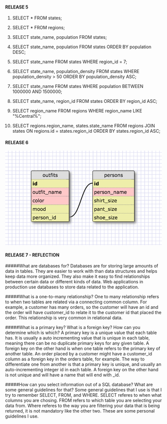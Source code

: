#### RELEASE 5

1. SELECT * FROM states;
2. SELECT * FROM regions;
3. SELECT state_name, population FROM states;
4. SELECT state_name, population FROM states ORDER BY population DESC;
5. SELECT state_name FROM states WHERE region_id = 7; 

6. SELECT state_name, population_density 
   FROM states 
   WHERE population_density > 50 
   ORDER BY population_density ASC;

7. SELECT state_name 
   FROM states 
   WHERE population 
   BETWEEN 1000000 AND 1500000;

8. SELECT state_name, region_id 
   FROM states 
   ORDER BY region_id ASC;

9. SELECT region_name 
   FROM regions 
   WHERE region_name 
   LIKE "%Central%";

10. SELECT regions.region_name, states.state_name 
    FROM regions 
    JOIN states ON regions.id = states.region_id 
    ORDER BY states.region_id ASC;

#### RELEASE 6

![Cher's Schema](https://github.com/malamin92/phase-0/blob/master/week-8/database-intro/chers_schema.png)

#### RELEASE 7 - REFLECTION

#####What are databases for?
Databases are for storing large amounts of data in tables. They are easier to work with than
data structures and helps keep data more organized. They also make it easy to find relationships
between certain data or different kinds of data. Web applications in production use databases to
store data related to the application.

#####What is a one-to-many relationship?
One to many relationship refers to when two tables are related via a connecting common column. For 
example, a customer has many orders, so the customer will have an id and the order will have customer_id
to relate it to the customer id that placed the order. This relationship is very common in relational
data.


#####What is a primary key? What is a foreign key? How can you determine which is which?
A primary key is a unique value that each table has. It is usually a auto incrementing value
that is unique in each table, meaning there can be no duplicate primary keys for any given table.
A foreign key on the other hand is when one table refers to the primary key of another table. An order
placed by a customer might have a customer_id column as a foreign key in the orders table, for example.
The way to differentiate one from another is that a primary key is unique, and usually an auto-incrementing
integer id in each table. A foreign key on the other hand is not unique and will have a name that will
end with _id. 

#####How can you select information out of a SQL database? What are some general guidelines for that?
Some general guidelines that I use is that I try to remember SELECT, FROM, and WHERE. SELECT
referes to when what columns you are chosing. FROM refers to which table you are selecting your
data from. Where referes to the way you are filtering your data that is being returned, it is
not mandatory like the other two. These are some personal guidelines I use.
